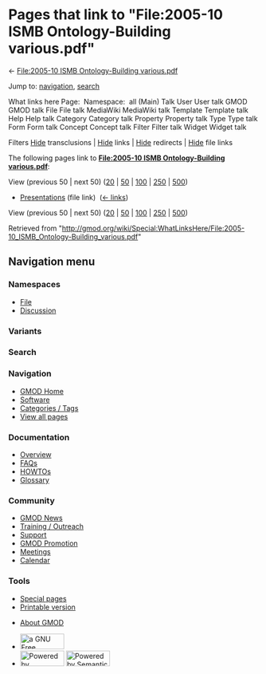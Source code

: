 <div id="mw-page-base" class="noprint">

</div>

<div id="mw-head-base" class="noprint">

</div>

<div id="content" class="mw-body" role="main">

<span id="top"></span>

<div id="mw-js-message" style="display:none;">

</div>



# <span dir="auto">Pages that link to "File:2005-10 ISMB Ontology-Building various.pdf"</span>

<div id="bodyContent">

<div id="contentSub">

← [File:2005-10 ISMB Ontology-Building
various.pdf](/wiki/File:2005-10_ISMB_Ontology-Building_various.pdf "File:2005-10 ISMB Ontology-Building various.pdf")

</div>

<div id="jump-to-nav" class="mw-jump">

Jump to: [navigation](#mw-navigation), [search](#p-search)

</div>

<div id="mw-content-text">

What links here Page:  Namespace:  all (Main) Talk User User talk GMOD
GMOD talk File File talk MediaWiki MediaWiki talk Template Template talk
Help Help talk Category Category talk Property Property talk Type Type
talk Form Form talk Concept Concept talk Filter Filter talk Widget
Widget talk

Filters
[Hide](/mediawiki/index.php?title=Special:WhatLinksHere/File:2005-10_ISMB_Ontology-Building_various.pdf&hidetrans=1 "Special:WhatLinksHere/File:2005-10 ISMB Ontology-Building various.pdf")
transclusions \|
[Hide](/mediawiki/index.php?title=Special:WhatLinksHere/File:2005-10_ISMB_Ontology-Building_various.pdf&hidelinks=1 "Special:WhatLinksHere/File:2005-10 ISMB Ontology-Building various.pdf")
links \|
[Hide](/mediawiki/index.php?title=Special:WhatLinksHere/File:2005-10_ISMB_Ontology-Building_various.pdf&hideredirs=1 "Special:WhatLinksHere/File:2005-10 ISMB Ontology-Building various.pdf")
redirects \|
[Hide](/mediawiki/index.php?title=Special:WhatLinksHere/File:2005-10_ISMB_Ontology-Building_various.pdf&hideimages=1 "Special:WhatLinksHere/File:2005-10 ISMB Ontology-Building various.pdf")
file links

The following pages link to **[File:2005-10 ISMB Ontology-Building
various.pdf](/wiki/File:2005-10_ISMB_Ontology-Building_various.pdf "File:2005-10 ISMB Ontology-Building various.pdf")**:

View (previous 50 \| next 50)
([20](/mediawiki/index.php?title=Special:WhatLinksHere/File:2005-10_ISMB_Ontology-Building_various.pdf&limit=20 "Special:WhatLinksHere/File:2005-10 ISMB Ontology-Building various.pdf")
\|
[50](/mediawiki/index.php?title=Special:WhatLinksHere/File:2005-10_ISMB_Ontology-Building_various.pdf&limit=50 "Special:WhatLinksHere/File:2005-10 ISMB Ontology-Building various.pdf")
\|
[100](/mediawiki/index.php?title=Special:WhatLinksHere/File:2005-10_ISMB_Ontology-Building_various.pdf&limit=100 "Special:WhatLinksHere/File:2005-10 ISMB Ontology-Building various.pdf")
\|
[250](/mediawiki/index.php?title=Special:WhatLinksHere/File:2005-10_ISMB_Ontology-Building_various.pdf&limit=250 "Special:WhatLinksHere/File:2005-10 ISMB Ontology-Building various.pdf")
\|
[500](/mediawiki/index.php?title=Special:WhatLinksHere/File:2005-10_ISMB_Ontology-Building_various.pdf&limit=500 "Special:WhatLinksHere/File:2005-10 ISMB Ontology-Building various.pdf"))

- [Presentations](/wiki/Presentations "Presentations") (file link) ‎
  <span class="mw-whatlinkshere-tools">([←
  links](/mediawiki/index.php?title=Special:WhatLinksHere&target=Presentations "Special:WhatLinksHere"))</span>

View (previous 50 \| next 50)
([20](/mediawiki/index.php?title=Special:WhatLinksHere/File:2005-10_ISMB_Ontology-Building_various.pdf&limit=20 "Special:WhatLinksHere/File:2005-10 ISMB Ontology-Building various.pdf")
\|
[50](/mediawiki/index.php?title=Special:WhatLinksHere/File:2005-10_ISMB_Ontology-Building_various.pdf&limit=50 "Special:WhatLinksHere/File:2005-10 ISMB Ontology-Building various.pdf")
\|
[100](/mediawiki/index.php?title=Special:WhatLinksHere/File:2005-10_ISMB_Ontology-Building_various.pdf&limit=100 "Special:WhatLinksHere/File:2005-10 ISMB Ontology-Building various.pdf")
\|
[250](/mediawiki/index.php?title=Special:WhatLinksHere/File:2005-10_ISMB_Ontology-Building_various.pdf&limit=250 "Special:WhatLinksHere/File:2005-10 ISMB Ontology-Building various.pdf")
\|
[500](/mediawiki/index.php?title=Special:WhatLinksHere/File:2005-10_ISMB_Ontology-Building_various.pdf&limit=500 "Special:WhatLinksHere/File:2005-10 ISMB Ontology-Building various.pdf"))

</div>

<div class="printfooter">

Retrieved from
"<http://gmod.org/wiki/Special:WhatLinksHere/File:2005-10_ISMB_Ontology-Building_various.pdf>"

</div>

<div id="catlinks" class="catlinks catlinks-allhidden">

</div>

<div class="visualClear">

</div>

</div>

</div>

<div id="mw-navigation">

## Navigation menu

<div id="mw-head">



<div id="left-navigation">

<div id="p-namespaces" class="vectorTabs" role="navigation"
aria-labelledby="p-namespaces-label">

### Namespaces

- <span id="ca-nstab-image"><a href="/wiki/File:2005-10_ISMB_Ontology-Building_various.pdf"
  accesskey="c" title="View the file page [c]">File</a></span>
- <span id="ca-talk"><a
  href="/mediawiki/index.php?title=File_talk:2005-10_ISMB_Ontology-Building_various.pdf&amp;action=edit&amp;redlink=1"
  accesskey="t"
  title="Discussion about the content page [t]">Discussion</a></span>

</div>

<div id="p-variants" class="vectorMenu emptyPortlet" role="navigation"
aria-labelledby="p-variants-label">

### 

### Variants[](#)

<div class="menu">

</div>

</div>

</div>

<div id="right-navigation">





</div>

<div id="p-search" role="search">

### Search

<div id="simpleSearch">

</div>

</div>

</div>

</div>

<div id="mw-panel">

<div id="p-logo" role="banner">

<a href="/wiki/Main_Page"
style="background-image: url(http://gmod.org/images/GMOD-cogs.png);"
title="Visit the main page"></a>

</div>

<div id="p-Navigation" class="portal" role="navigation"
aria-labelledby="p-Navigation-label">

### Navigation

<div class="body">

- <span id="n-GMOD-Home">[GMOD Home](/wiki/Main_Page)</span>
- <span id="n-Software">[Software](/wiki/GMOD_Components)</span>
- <span id="n-Categories-.2F-Tags">[Categories /
  Tags](/wiki/Categories)</span>
- <span id="n-View-all-pages">[View all
  pages](/wiki/Special:AllPages)</span>

</div>

</div>

<div id="p-Documentation" class="portal" role="navigation"
aria-labelledby="p-Documentation-label">

### Documentation

<div class="body">

- <span id="n-Overview">[Overview](/wiki/Overview)</span>
- <span id="n-FAQs">[FAQs](/wiki/Category:FAQ)</span>
- <span id="n-HOWTOs">[HOWTOs](/wiki/Category:HOWTO)</span>
- <span id="n-Glossary">[Glossary](/wiki/Glossary)</span>

</div>

</div>

<div id="p-Community" class="portal" role="navigation"
aria-labelledby="p-Community-label">

### Community

<div class="body">

- <span id="n-GMOD-News">[GMOD News](/wiki/GMOD_News)</span>
- <span id="n-Training-.2F-Outreach">[Training /
  Outreach](/wiki/Training_and_Outreach)</span>
- <span id="n-Support">[Support](/wiki/Support)</span>
- <span id="n-GMOD-Promotion">[GMOD
  Promotion](/wiki/GMOD_Promotion)</span>
- <span id="n-Meetings">[Meetings](/wiki/Meetings)</span>
- <span id="n-Calendar">[Calendar](/wiki/Calendar)</span>

</div>

</div>

<div id="p-tb" class="portal" role="navigation"
aria-labelledby="p-tb-label">

### Tools

<div class="body">

- <span id="t-specialpages"><a href="/wiki/Special:SpecialPages" accesskey="q"
  title="A list of all special pages [q]">Special pages</a></span>
- <span id="t-print"><a
  href="/mediawiki/index.php?title=Special:WhatLinksHere/File:2005-10_ISMB_Ontology-Building_various.pdf&amp;printable=yes"
  rel="alternate" accesskey="p"
  title="Printable version of this page [p]">Printable version</a></span>

</div>

</div>

</div>

</div>

<div id="footer" role="contentinfo">

- <span id="footer-places-about">[About
  GMOD](/wiki/GMOD:About "GMOD:About")</span>

<!-- -->

- <span id="footer-copyrightico">[<img src="http://www.gnu.org/graphics/gfdl-logo-small.png" width="88"
  height="31" alt="a GNU Free Documentation License" />](http://www.gnu.org/licenses/fdl-1.3.html)</span>
- <span id="footer-poweredbyico">[<img src="/mediawiki/skins/common/images/poweredby_mediawiki_88x31.png"
  width="88" height="31" alt="Powered by MediaWiki" />](//www.mediawiki.org/)
  [<img
  src="/mediawiki/extensions/SemanticMediaWiki/includes/../resources/images/smw_button.png"
  width="88" height="31" alt="Powered by Semantic MediaWiki" />](https://www.semantic-mediawiki.org/wiki/Semantic_MediaWiki)</span>

<div style="clear:both">

</div>

</div>

